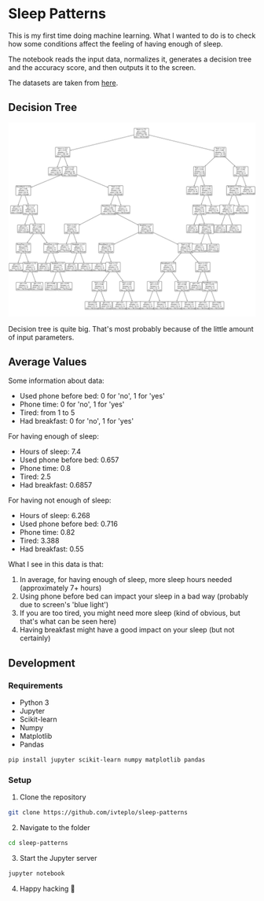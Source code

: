 # Sleep Patterns

This is my first time doing machine learning. What I wanted to do is to check how some conditions affect the feeling of having enough of sleep.

The notebook reads the input data, normalizes it, generates a decision tree and the accuracy score, and then outputs it to the screen.

The datasets are taken from [here](https://www.kaggle.com/mlomuscio/sleepstudypilot).

## Decision Tree

![Decision tree](assets/decision_tree.png)

Decision tree is quite big. That's most probably because of the little amount of input parameters.

## Average Values

Some information about data:
- Used phone before bed: 0 for 'no', 1 for 'yes'
- Phone time: 0 for 'no', 1 for 'yes'
- Tired: from 1 to 5
- Had breakfast: 0 for 'no', 1 for 'yes'

For having enough of sleep:
- Hours of sleep: 7.4
- Used phone before bed: 0.657
- Phone time: 0.8
- Tired: 2.5
- Had breakfast: 0.6857

For having not enough of sleep:
- Hours of sleep: 6.268
- Used phone before bed: 0.716
- Phone time: 0.82
- Tired: 3.388
- Had breakfast: 0.55

What I see in this data is that:
1. In average, for having enough of sleep, more sleep hours needed (approximately 7+ hours)
2. Using phone before bed can impact your sleep in a bad way (probably due to screen's 'blue light')
3. If you are too tired, you might need more sleep (kind of obvious, but that's what can be seen here)
4. Having breakfast might have a good impact on your sleep (but not certainly)

## Development

### Requirements

- Python 3
- Jupyter
- Scikit-learn
- Numpy
- Matplotlib
- Pandas

```bash
pip install jupyter scikit-learn numpy matplotlib pandas
```

### Setup

1. Clone the repository

```bash
git clone https://github.com/ivteplo/sleep-patterns
```

2. Navigate to the folder

```bash
cd sleep-patterns
```

3. Start the Jupyter server

```bash
jupyter notebook
```

4. Happy hacking 🎉
